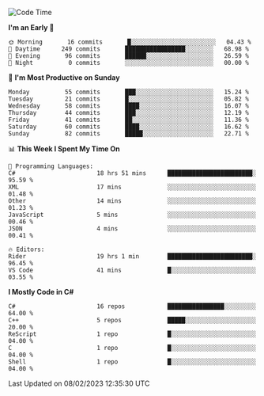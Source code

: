 <!--START_SECTION:waka-->
![Code Time](http://img.shields.io/badge/Code%20Time-919%20hrs%202%20mins-blue)

**I'm an Early 🐤** 

```text
🌞 Morning       16 commits       █░░░░░░░░░░░░░░░░░░░░░░░░   04.43 % 
🌆 Daytime      249 commits       █████████████████░░░░░░░░   68.98 % 
🌃 Evening       96 commits       ██████░░░░░░░░░░░░░░░░░░░   26.59 % 
🌙 Night          0 commits       ░░░░░░░░░░░░░░░░░░░░░░░░░   00.00 % 

```
📅 **I'm Most Productive on Sunday** 

```text
Monday          55 commits       ███░░░░░░░░░░░░░░░░░░░░░░   15.24 % 
Tuesday         21 commits       █░░░░░░░░░░░░░░░░░░░░░░░░   05.82 % 
Wednesday       58 commits       ████░░░░░░░░░░░░░░░░░░░░░   16.07 % 
Thursday        44 commits       ███░░░░░░░░░░░░░░░░░░░░░░   12.19 % 
Friday          41 commits       ██░░░░░░░░░░░░░░░░░░░░░░░   11.36 % 
Saturday        60 commits       ████░░░░░░░░░░░░░░░░░░░░░   16.62 % 
Sunday          82 commits       █████░░░░░░░░░░░░░░░░░░░░   22.71 % 

```


📊 **This Week I Spent My Time On** 

```text
💬 Programming Languages: 
C#                       18 hrs 51 mins      ████████████████████████░   95.59 % 
XML                      17 mins             ░░░░░░░░░░░░░░░░░░░░░░░░░   01.48 % 
Other                    14 mins             ░░░░░░░░░░░░░░░░░░░░░░░░░   01.23 % 
JavaScript               5 mins              ░░░░░░░░░░░░░░░░░░░░░░░░░   00.46 % 
JSON                     4 mins              ░░░░░░░░░░░░░░░░░░░░░░░░░   00.41 % 

🔥 Editors: 
Rider                    19 hrs 1 min        ████████████████████████░   96.45 % 
VS Code                  41 mins             █░░░░░░░░░░░░░░░░░░░░░░░░   03.55 % 

```

**I Mostly Code in C#** 

```text
C#                       16 repos            ████████████████░░░░░░░░░   64.00 % 
C++                      5 repos             █████░░░░░░░░░░░░░░░░░░░░   20.00 % 
ReScript                 1 repo              █░░░░░░░░░░░░░░░░░░░░░░░░   04.00 % 
C                        1 repo              █░░░░░░░░░░░░░░░░░░░░░░░░   04.00 % 
Shell                    1 repo              █░░░░░░░░░░░░░░░░░░░░░░░░   04.00 % 

```



 Last Updated on 08/02/2023 12:35:30 UTC
<!--END_SECTION:waka-->
